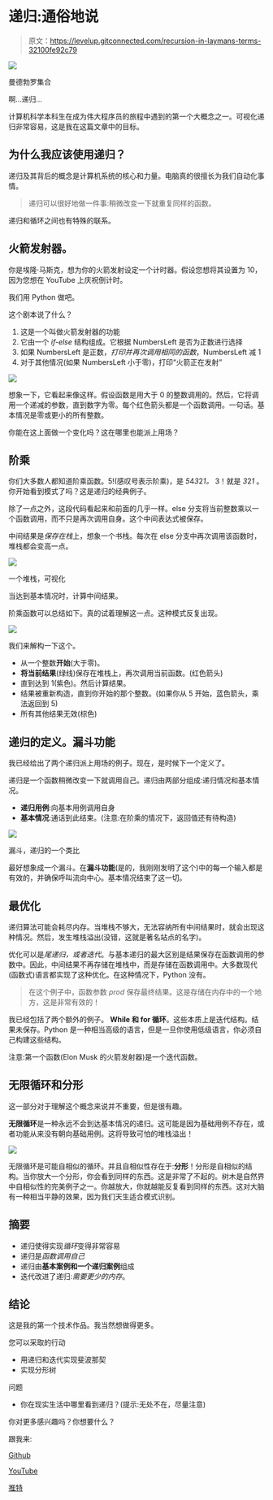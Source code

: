 # 递归:通俗地说

> 原文：<https://levelup.gitconnected.com/recursion-in-laymans-terms-32100fe92c79>

![](img/60919c90f229657e4d5c8976ca7dd526.png)

曼德勃罗集合

啊…递归…

计算机科学本科生在成为伟大程序员的旅程中遇到的第一个大概念之一。可视化递归非常容易，这是我在这篇文章中的目标。

## 为什么我应该使用递归？

递归及其背后的概念是计算机系统的核心和力量。电脑真的很擅长为我们自动化事情。

> 递归可以很好地做一件事:稍微改变一下就重复同样的函数。

递归和循环之间也有特殊的联系。

## 火箭发射器。

你是埃隆·马斯克，想为你的火箭发射设定一个计时器。假设您想将其设置为 10，因为您想在 YouTube 上庆祝倒计时。

我们用 Python 做吧。

这个剧本说了什么？

1.  这是一个叫做火箭发射器的功能
2.  它由一个 *if-else* 结构组成。它根据 NumbersLeft 是否为正数进行选择
3.  如果 NumbersLeft 是正数，*打印并再次调用相同的函数*，NumbersLeft 减 1
4.  对于其他情况(如果 NumbersLeft 小于零)，打印“火箭正在发射”

![](img/aa2fefcc12ad002bf7451aa02c02535b.png)

想象一下，它看起来像这样。假设函数是用大于 0 的整数调用的。然后，它将调用一个递减的参数，直到数字为零。每个红色箭头都是一个函数调用。一句话。基本情况是零或更小的所有整数。

你能在这上面做一个变化吗？这在哪里也能派上用场？

## 阶乘

你们大多数人都知道阶乘函数。5!(感叹号表示阶乘)，是 *5*4*3*2*1。* 3！就是 *3*2*1* 。你开始看到模式了吗？这是递归的经典例子。

除了一点之外，这段代码看起来和前面的几乎一样。else 分支将当前整数乘以一个函数调用，而不只是再次调用自身。这个中间表达式被保存。

中间结果是*保存在栈*上，想象一个书栈。每次在 else 分支中再次调用该函数时，堆栈都会变高一点。

![](img/395e80fb42683aecb61d881c01b0d10d.png)

一个堆栈，可视化

当达到基本情况时，计算中间结果。

阶乘函数可以总结如下。真的试着理解这一点。这种模式反复出现。

![](img/e4186e9091addbc6e2475308dd5dc36c.png)

我们来解构一下这个。

*   从一个整数**开始**(大于零)。
*   **将当前结果**(绿线)保存在堆栈上，再次调用当前函数。(红色箭头)
*   直到达到 1(紫色)。然后计算结果。
*   结果被重新构造，直到你开始的那个整数。(如果你从 5 开始，蓝色箭头，乘法返回到 5)
*   所有其他结果无效(棕色)

## 递归的定义。漏斗功能

我已经给出了两个递归派上用场的例子。现在，是时候下一个定义了。

递归是一个函数稍微改变一下就调用自己。递归由两部分组成:递归情况和基本情况。

*   **递归用例**:向基本用例调用自身
*   **基本情况**:通话到此结束。(注意:在阶乘的情况下，返回值还有待构造)

![](img/970a82994a9cefd735cc69f2be4ff735.png)

漏斗，递归的一个类比

最好想象成一个漏斗。在**漏斗功能**(是的，我刚刚发明了这个)中的每一个输入都是有效的，并确保呼叫流向中心。基本情况结束了这一切。

## 最优化

递归算法可能会耗尽内存。当堆栈不够大，无法容纳所有中间结果时，就会出现这种情况。然后，发生堆栈溢出(没错，这就是著名站点的名字)。

优化可以是*尾递归，或者迭代*。与基本递归的最大区别是结果保存在函数调用的参数中。因此，中间结果不再存储在堆栈中，而是存储在函数调用中。大多数现代(函数式)语言都实现了这种优化。在这种情况下，Python 没有。

> 在这个例子中，函数参数 *prod* 保存最终结果。这是存储在内存中的一个地方，这是非常有效的！

我已经包括了两个额外的例子。 **While 和 for 循环**。这些本质上是迭代结构。结果未保存。Python 是一种相当高级的语言，但是一旦你使用低级语言，你必须自己构建这些结构。

注意:第一个函数(Elon Musk 的火箭发射器)是一个迭代函数。

## 无限循环和分形

这一部分对于理解这个概念来说并不重要，但是很有趣。

**无限循环**是一种永远不会到达基本情况的递归。这可能是因为基础用例不存在，或者功能从来没有朝向基础用例。这将导致可怕的堆栈溢出！

![](img/6226d463c1adb617fc3d384a3e17cc44.png)

无限循环是可能自相似的循环。并且自相似性存在于:**分形**！分形是自相似的结构。当你放大一个分形，你会看到同样的东西。这是非常了不起的。树木是自然界中自相似性的完美例子之一。你越放大，你就越能反复看到同样的东西。这对大脑有一种相当平静的效果，因为我们天生适合模式识别。

## 摘要

*   递归使得实现*循环*变得非常容易
*   递归是*函数调用自己*
*   递归由**基本案例和一个递归案例**组成
*   迭代改进了递归:*需要更少的内存*。

## 结论

这是我的第一个技术作品。我当然想做得更多。

您可以采取的行动

*   用递归和迭代实现斐波那契
*   实现分形树

问题

*   你在现实生活中哪里看到递归？(提示:无处不在，尽量注意)

你对更多感兴趣吗？你想要什么？

跟我来:

[Github](https://github.com/SimonVervisch)

[YouTube](https://www.youtube.com/watch?v=_n7YjGSDIWs&t=1s)

[推特](https://twitter.com/the_simon_v)